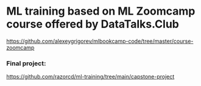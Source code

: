# ML training based on ML Zoomcamp course offered by DataTalks.Club

https://github.com/alexeygrigorev/mlbookcamp-code/tree/master/course-zoomcamp

### Final project:
https://github.com/razorcd/ml-training/tree/main/capstone-project
